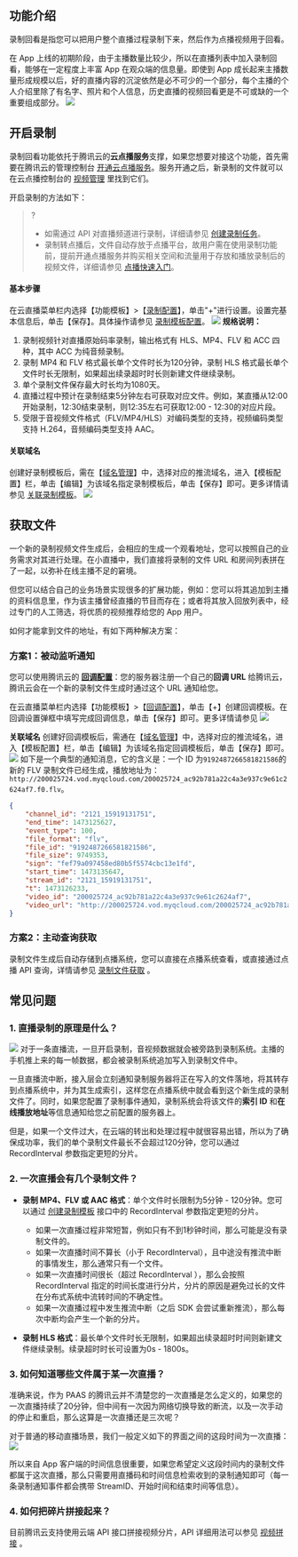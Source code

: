 ## 功能介绍
录制回看是指您可以把用户整个直播过程录制下来，然后作为点播视频用于回看。

在 App 上线的初期阶段，由于主播数量比较少，所以在直播列表中加入录制回看，能够在一定程度上丰富 App 在观众端的信息量。即使到 App 成长起来主播数量形成规模以后，好的直播内容的沉淀依然是必不可少的一个部分，每个主播的个人介绍里除了有名字、照片和个人信息，历史直播的视频回看更是不可或缺的一个重要组成部分。
![](https://main.qcloudimg.com/raw/349d8e95955eb4ca7fe60508d11ef558.jpg)

## 开启录制
录制回看功能依托于腾讯云的**云点播服务**支撑，如果您想要对接这个功能，首先需要在腾讯云的管理控制台 [开通云点播服务](https://console.cloud.tencent.com/vod)。服务开通之后，新录制的文件就可以在云点播控制台的 [视频管理](http://console.cloud.tencent.com/vod/media) 里找到它们。

开启录制的方法如下：
>? 
>- 如需通过 API 对直播频道进行录制，详细请参见 [创建录制任务](https://cloud.tencent.com/document/api/267/45983)。
>- 录制转点播后，文件自动存放于点播平台，故用户需在使用录制功能前，提前开通点播服务并购买相关空间和流量用于存放和播放录制后的视频文件，详细请参见 [点播快速入门](https://cloud.tencent.com/document/product/266/8757)。

#### 基本步骤
在云直播菜单栏内选择【功能模板】>【[录制配置](https://console.cloud.tencent.com/live/config/record)】，单击"+"进行设置。设置完基本信息后，单击【保存】。具体操作请参见 [录制模板配置](https://cloud.tencent.com/document/product/267/20384)。
![](https://main.qcloudimg.com/raw/3704393543992edb6c617ca0824df512.png)
**规格说明：**
1. 录制视频针对直播原始码率录制，输出格式有 HLS、MP4、FLV 和 ACC 四种，其中 ACC 为纯音频录制。
2. 录制 MP4 和 FLV 格式最长单个文件时长为120分钟，录制 HLS 格式最长单个文件时长无限制，如果超出续录超时时长则新建文件继续录制。
3. 单个录制文件保存最大时长均为1080天。
4. 直播过程中预计在录制结束5分钟左右可获取对应文件。例如，某直播从12:00开始录制，12:30结束录制，则12:35左右可获取12:00 - 12:30的对应片段。
5. 受限于音视频文件格式（FLV/MP4/HLS）对编码类型的支持，视频编码类型支持 H.264，音频编码类型支持 AAC。

#### 关联域名
创建好录制模板后，需在【[域名管理](https://console.cloud.tencent.com/live/domainmanage)】中，选择对应的推流域名，进入【模板配置】栏，单击【编辑】为该域名指定录制模板后，单击【保存】即可。更多详情请参见 [关联录制模板](https://cloud.tencent.com/document/product/267/35251#.E5.85.B3.E8.81.94.E5.BD.95.E5.88.B6.E6.A8.A1.E6.9D.BF)。
![](https://main.qcloudimg.com/raw/8c526b8ebe34cfb83894cbd3ced025f2.png)


## 获取文件
一个新的录制视频文件生成后，会相应的生成一个观看地址，您可以按照自己的业务需求对其进行处理。在小直播中，我们直接将录制的文件 URL 和房间列表拼在了一起，以弥补在线主播不足的窘境。

但您可以结合自己的业务场景实现很多的扩展功能，例如：您可以将其追加到主播的资料信息里，作为该主播曾经直播的节目而存在；或者将其放入回放列表中，经过专门的人工筛选，将优质的视频推荐给您的 App 用户。

如何才能拿到文件的地址，有如下两种解决方案：

### 方案1：被动监听通知
您可以使用腾讯云的 **[回调配置](https://cloud.tencent.com/document/product/267/20388)**：您的服务器注册一个自己的**回调 URL** 给腾讯云，腾讯云会在一个新的录制文件生成时通过这个 URL 通知给您。

在云直播菜单栏内选择【功能模板】>【[回调配置](https://console.cloud.tencent.com/live/config/callback)】，单击【+】创建回调模板。在回调设置弹框中填写完成回调信息，单击【保存】即可。更多详情请参见
![](https://main.qcloudimg.com/raw/2cca7537ae7529aec8fd69b78e7043d0.png)

**关联域名**
创建好回调模板后，需通在【[域名管理](https://console.cloud.tencent.com/live/domainmanage)】中，选择对应的推流域名，进入【模板配置】栏，单击【编辑】为该域名指定回调模板后，单击【保存】即可。
![](https://main.qcloudimg.com/raw/e6878df0ccd596f09698462eb6164b29.png)
如下是一个典型的通知消息，它的含义是：一个 ID 为`9192487266581821586`的新的 FLV 录制文件已经生成，播放地址为：`http://200025724.vod.myqcloud.com/200025724_ac92b781a22c4a3e937c9e61c2624af7.f0.flv`。
```json
{
    "channel_id": "2121_15919131751",
    "end_time": 1473125627,
    "event_type": 100,
    "file_format": "flv",
    "file_id": "9192487266581821586",
    "file_size": 9749353,
    "sign": "fef79a097458ed80b5f5574cbc13e1fd",
    "start_time": 1473135647,
    "stream_id": "2121_15919131751",
    "t": 1473126233,
    "video_id": "200025724_ac92b781a22c4a3e937c9e61c2624af7",
    "video_url": "http://200025724.vod.myqcloud.com/200025724_ac92b781a22c4a3e937c9e61c2624af7.f0.flv"
}
```

### 方案2：主动查询获取
录制文件生成后自动存储到点播系统，您可以直接在点播系统查看，或直接通过点播 API 查询，详情请参见 [录制文件获取](https://cloud.tencent.com/document/product/267/32739#.E5.BD.95.E5.88.B6.E6.96.87.E4.BB.B6.E8.8E.B7.E5.8F.96) 。

## 常见问题
### 1. 直播录制的原理是什么？
![](https://main.qcloudimg.com/raw/87d6cc80bddb3ff98c108b6b1dac5db1.png)
对于一条直播流，一旦开启录制，音视频数据就会被旁路到录制系统。主播的手机推上来的每一帧数据，都会被录制系统追加写入到录制文件中。

一旦直播流中断，接入层会立刻通知录制服务器将正在写入的文件落地，将其转存到点播系统中，并为其生成索引，这样您在点播系统中就会看到这个新生成的录制文件了。同时，如果您配置了录制事件通知，录制系统会将该文件的**索引 ID** 和**在线播放地址**等信息通知给您之前配置的服务器上。

但是，如果一个文件过大，在云端的转出和处理过程中就很容易出错，所以为了确保成功率，我们的单个录制文件最长不会超过120分钟，您可以通过 RecordInterval 参数指定更短的分片。


### 2. 一次直播会有几个录制文件？
- **录制 MP4、FLV 或 AAC 格式**：单个文件时长限制为5分钟 - 120分钟。您可以通过 [创建录制模板](https://cloud.tencent.com/document/product/267/32614) 接口中的 RecordInterval 参数指定更短的分片。
	- 如果一次直播过程非常短暂，例如只有不到1秒钟时间，那么可能是没有录制文件的。
	- 如果一次直播时间不算长（小于 RecordInterval），且中途没有推流中断的事情发生，那么通常只有一个文件。
	- 如果一次直播时间很长（超过 RecordInterval ），那么会按照 RecordInterval 指定的时间长度进行分片，分片的原因是避免过长的文件在分布式系统中流转时间的不确定性。
	- 如果一次直播过程中发生推流中断（之后 SDK 会尝试重新推流），那么每次中断均会产生一个新的分片。

- **录制 HLS 格式**：最长单个文件时长无限制，如果超出续录超时时间则新建文件继续录制。续录超时时长可设置为0s - 1800s。

### 3. 如何知道哪些文件属于某一次直播？
准确来说，作为 PAAS 的腾讯云并不清楚您的一次直播是怎么定义的，如果您的一次直播持续了20分钟，但中间有一次因为网络切换导致的断流，以及一次手动的停止和重启，那么这算是一次直播还是三次呢？

对于普通的移动直播场景，我们一般定义如下的界面之间的这段时间为一次直播：
![](https://main.qcloudimg.com/raw/ee3c52237136eab31e0b2b65ef4d83ac.png)

所以来自 App 客户端的时间信息很重要，如果您希望定义这段时间内的录制文件都属于这次直播，那么只需要用直播码和时间信息检索收到的录制通知即可（每一条录制通知事件都会携带 StreamID、开始时间和结束时间等信息）。


### 4. 如何把碎片拼接起来？
目前腾讯云支持使用云端 API 接口拼接视频分片，API 详细用法可以参见 [视频拼接](/document/product/266/7821) 。
